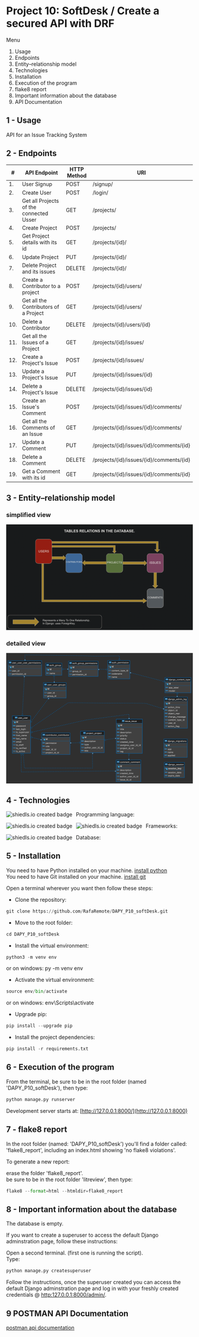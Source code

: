 # Project 10: SoftDesk / Create a secured API with DRF

Menu

1. Usage
2. Endpoints
3. Entity–relationship model
4. Technologies
5. Installation
6. Execution of the program
7. flake8 report
8. Important information about the database
9. API Documentation

## 1 - Usage  

API for an Issue Tracking System  

## 2 - Endpoints  
  
  |  			 # 		   |  			 API Endpoint                            |  			 HTTP Method |  			 URI 		                                      |
|--------|-------------------------------------------|---------------|---------------------------------------------|
|  			 1. 		  |  			 User Signup                             | POST          |  			 /signup/ 		                                 |
|  			 2. 		  |  			 Create User                             |  			 POST 		       |  			 /login/ 		                                  |
|  			 3. 		  |  			 Get all Projects of the connected Usser |  			 GET 		        |  			 /projects/ 		                               |
|  			 4. 		  |  			 Create Project                          | POST          |  			 /projects/ 		                               |
|  			 5. 		  |  			 		 Get Project details with its id        |  			 GET 		        |  			 /projects/{id}/ 		                          |
|  			 6. 		  |  			 Update Project                          |  			 PUT 		        |  			 /projects/{id}/ 		                          |
|  			 7. 		  |  			 Delete Project and its issues           |  			 DELETE 		     |  			 /projects/{id}/ 		                          |
|  			 8. 		  |  			 Create a Contributor to a project       |  			 POST 		       |  			 /projects/{id}/users/ 		                    |
|  			 9. 		  |  			 Get all the Contributors of a Project   |  			 GET 		        |  			 /projects/{id}/users/ 		                    |
|  			 10. 		 |  			 Delete a Contributor                    |  			 DELETE 		     |  			 /projects/{id}/users/{id} 		                |
|  			 11. 		 |  			 Get all the Issues of a Project         |  			 GET 		        |  			 /projects/{id}/issues/ 		                   |
|  			 12. 		 |  			 Create a Project's Issue                |  			 POST 		       |  			 /projects/{id}/issues/ 		                   |
|  			 13. 		 |  			 Update a Project's Issue                |  			 PUT 		        |  			 /projects/{id}/issues/{id} 		               |
|  			 14. 		 |  			 Delete a Project's Issue                |  			 DELETE 		     |  			 /projects/{id}/issues/{id} 		               |
|  			 15. 		 |  			 Create an Issue's Comment               |  			 POST 		       |  			 /projects/{id}/issues/{id}/comments/ 		     |
|  			 16. 		 |  			 Get all the Comments of an Issue        |  			 GET 		        |  			 /projects/{id}/issues/{id}/comments/ 		     |
|  			 17. 		 |  			 Update a Comment                        |  			 PUT 		        |  			 /projects/{id}/issues/{id}/comments/{id} 		 |
|  			 18. 		 |  			 Delete a Comment                        |  			 DELETE 		     |  			 /projects/{id}/issues/{id}/comments/{id} 		 |
|  			 19. 		 | Get a Comment with its id                 |  			 GET 		        |  			 /projects/{id}/issues/{id}/comments/{id} 		 |  


## 3 - Entity–relationship model  
  
### simplified view  
  
![ERD simplified](assets/images/database_representation.png)
  
### detailed view  
  
![ERD detailed](assets/images/softDesk_erd.png)
  
## 4 - Technologies

Programming language: <img src="https://img.shields.io/badge/python-3.9.2-blue"
     alt="shiedls.io created badge"
     style="float: left; margin-right: 10px;" />  

Frameworks:  <img src="https://img.shields.io/badge/django-3.2.8-yellowgreen"
alt="shiedls.io created badge"
style="float: left; margin-right: 10px;" />
<img src="https://img.shields.io/badge/django--rest--framework-3.12.14-yellowgreen"
alt="shiedls.io created badge"
style="float: left; margin-right: 10px;" />  

Database: <img src="https://img.shields.io/badge/django%20default%20database-SQLite-yellowgreen"
     alt="shiedls.io created badge"
     style="float: left; margin-right: 10px;" />  

## 5 - Installation

You need to have Python installed on your machine. [install python](https://www.python.org/downloads/)  
You need to have Git installed on your machine. [install git](https://git-scm.com/book/en/v2/Getting-Started-Installing-Git)  
  
Open a terminal wherever you want then follow these steps:  

- Clone the repository:  

```python
git clone https://github.com/RafaRemote/DAPY_P10_softDesk.git
```

- Move to the root folder:  

```python
cd DAPY_P10_softDesk
```

- Install the virtual environment:  

```python
python3 -m venv env
```

or on windows: py -m venv env  

- Activate the virtual environment:  

```python
source env/bin/activate
```

or on windows: env\Scripts\activate  

- Upgrade pip:  

```python
pip install --upgrade pip
```

- Install the project dependencies:  

```python
pip install -r requirements.txt
```

## 6 - Execution of the program

From the terminal, be sure to be in the root folder (named 'DAPY_P10_softDesk'), then type:  

```python
python manage.py runserver
```

Development server starts at: [http://127.0.0.1:8000/](http://127.0.0.1:8000)  

## 7 - flake8 report

In the root folder (named: 'DAPY_P10_softDesk') you'll find a folder called: 'flake8_report', including an index.html showing 'no flake8 violations'.  

To generate a new report:  

erase the folder 'flake8_report'.  
be sure to be in the root folder 'litreview', then type:  

```python
flake8 --format=html --htmldir=flake8_report
```

## 8 - Important information about the database

The database is empty.  

If you want to create a superuser to access the default Django adminstration page, follow these instructions:

Open a second terminal. (first one is running the script).  
Type:

```python
python manage.py createsuperuser
```

Follow the instructions, once the superuser created you can access the default Django adminstration page and log in with your freshly created credentials @ [http:127.0.0.1:8000/admin/](http://127.0.0.1:8000/admin/).  
  
## 9  POSTMAN API Documentation

[postman api documentation](https://documenter.getpostman.com/view/12917774/UVC2HpH6)
